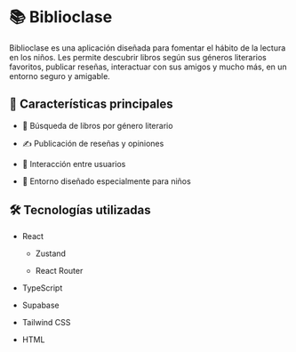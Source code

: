 # 📚 Biblioclase

Biblioclase es una aplicación diseñada para fomentar el hábito de la lectura en los niños. Les permite descubrir libros según sus géneros literarios favoritos, publicar reseñas, interactuar con sus amigos y mucho más, en un entorno seguro y amigable.

## 🚀 Características principales

- 📖 Búsqueda de libros por género literario

- ✍️ Publicación de reseñas y opiniones

- 🤝 Interacción entre usuarios

- 🌟 Entorno diseñado especialmente para niños

## 🛠️ Tecnologías utilizadas

- React 

    - Zustand 

    - React Router

- TypeScript

- Supabase

- Tailwind CSS

- HTML
